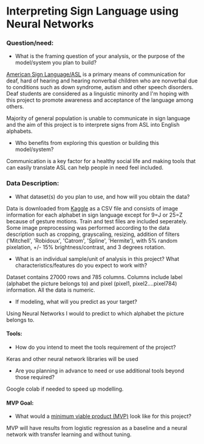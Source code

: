 # Interpreting Sign Language using Neural Networks

### Question/need:
* What is the framing question of your analysis, or the purpose of the model/system you plan to build?

[American Sign Language/ASL](https://www.nidcd.nih.gov/health/american-sign-language) is a primary means of communication for deaf, hard of hearing and hearing nonverbal children who are nonverbal due to conditions such as down syndrome, autism and other speech disorders. Deaf students are considered as a linguistic minority and I'm hoping with this project to promote awareness and acceptance of the language among others. 

Majority of general population is unable to communicate in sign language and the aim of this project is to interprete signs from ASL into English alphabets. 

* Who benefits from exploring this question or building this model/system?

Communication is a key factor for a healthy social life and making tools that can easily translate ASL can help people in need feel included. 

### Data Description:

* What dataset(s) do you plan to use, and how will you obtain the data?

Data is downloaded from [Kaggle](https://www.kaggle.com/datamunge/sign-language-mnist) as a CSV file and consists of image information for each alphabet in sign language except for 9=J or 25=Z because of gesture motions. Train and test files are included seperately. Some image preprocessing was performed according to the data description such as cropping, grayscaling, resizing, addition of filters ('Mitchell', 'Robidoux', 'Catrom', 'Spline', 'Hermite'), with 5% random pixelation, +/- 15% brightness/contrast, and 3 degrees rotation. 

* What is an individual sample/unit of analysis in this project? What characteristics/features do you expect to work with? 

Dataset contains 27000 rows and 785 columns. Columns include label (alphabet the picture belongs to) and pixel (pixel1, pixel2....pixel784) information. All the data is numeric. 

* If modeling, what will you predict as your target?

Using Neural Networks I would to predict to which alphabet the picture belongs to. 

#### Tools:
* How do you intend to meet the tools requirement of the project? 

Keras and other neural network libraries will be used

* Are you planning in advance to need or use additional tools beyond those required?

Google colab if needed to speed up modelling. 

#### MVP Goal:
* What would a [minimum viable product (MVP)](./mvp.md) look like for this project?

MVP will have results from logistic regression as a baseline and a neural network with transfer learning and without tuning. 








